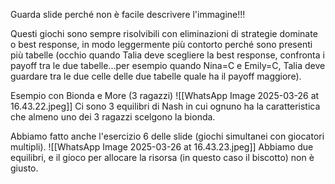 Guarda slide perché non è facile descrivere l'immagine!!!

Questi giochi sono sempre risolvibili con eliminazioni di strategie dominate o best response, in modo leggermente più contorto perché sono presenti più tabelle (occhio quando Talia deve scegliere la best response, confronta i payoff tra le due tabelle...per esempio quando Nina=C e Emily=C, Talia deve guardare tra le due celle delle due tabelle quale ha il payoff maggiore).

Esempio con Bionda e More (3 ragazzi)
![[WhatsApp Image 2025-03-26 at 16.43.22.jpeg]]
Ci sono 3 equilibri di Nash in cui ognuno ha la caratteristica che almeno uno dei 3 ragazzi scelgono la bionda.


Abbiamo fatto anche l'esercizio 6 delle slide (giochi simultanei con giocatori multipli).
![[WhatsApp Image 2025-03-26 at 16.43.23.jpeg]]
Abbiamo due equilibri, e il gioco per allocare la risorsa (in questo caso il biscotto) non è giusto.